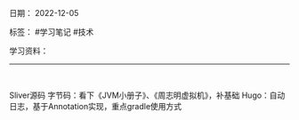 日期： 2022-12-05

标签： #学习笔记 #技术

学习资料： 


---
<br>

Sliver源码
字节码：看下《JVM小册子》、《周志明虚拟机》，补基础
Hugo：自动日志，基于Annotation实现，重点gradle使用方式

